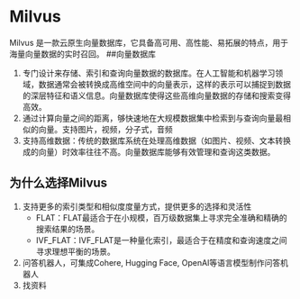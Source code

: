 # Milvus
Milvus 是一款云原生向量数据库，它具备高可用、高性能、易拓展的特点，用于海量向量数据的实时召回。
##向量数据库
1. 专门设计来存储、索引和查询向量数据的数据库。在人工智能和机器学习领域，数据通常会被转换成高维空间中的向量表示，这样的表示可以捕捉到数据的深层特征和语义信息。向量数据库使得这些高维向量数据的存储和搜索变得高效。
2. 通过计算向量之间的距离，够快速地在大规模数据集中检索到与查询向量最相似的向量。支持图片，视频，分子式，音频
3. 支持高维数据：传统的数据库系统在处理高维数据（如图片、视频、文本转换成的向量）时效率往往不高。向量数据库能够有效管理和查询这类数据。
## 为什么选择Milvus  
1. 支持更多的索引类型和相似度度量方式，提供更多的选择和灵活性
    - FLAT：FLAT最适合于在小规模，百万级数据集上寻求完全准确和精确的搜索结果的场景。
    - IVF_FLAT：IVF_FLAT是一种量化索引，最适合于在精度和查询速度之间寻求理想平衡的场景。
2. 问答机器人，可集成Cohere, Hugging Face, OpenAI等语言模型制作问答机器人
3. 找资料  


